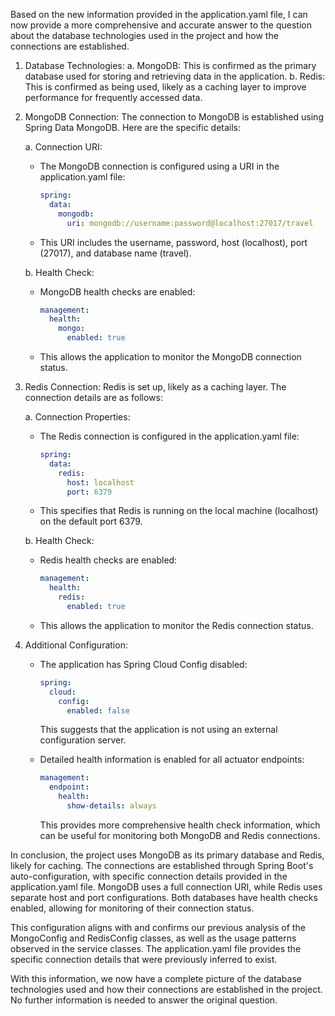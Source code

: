 Based on the new information provided in the application.yaml file, I can now provide a more comprehensive and accurate answer to the question about the database technologies used in the project and how the connections are established.

1. Database Technologies:
   a. MongoDB: This is confirmed as the primary database used for storing and retrieving data in the application.
   b. Redis: This is confirmed as being used, likely as a caching layer to improve performance for frequently accessed data.

2. MongoDB Connection:
   The connection to MongoDB is established using Spring Data MongoDB. Here are the specific details:

   a. Connection URI:
      - The MongoDB connection is configured using a URI in the application.yaml file:
        ```yaml
        spring:
          data:
            mongodb:
              uri: mongodb://username:password@localhost:27017/travel
        ```
      - This URI includes the username, password, host (localhost), port (27017), and database name (travel).

   b. Health Check:
      - MongoDB health checks are enabled:
        ```yaml
        management:
          health:
            mongo:
              enabled: true
        ```
      - This allows the application to monitor the MongoDB connection status.

3. Redis Connection:
   Redis is set up, likely as a caching layer. The connection details are as follows:

   a. Connection Properties:
      - The Redis connection is configured in the application.yaml file:
        ```yaml
        spring:
          data:
            redis:
              host: localhost
              port: 6379
        ```
      - This specifies that Redis is running on the local machine (localhost) on the default port 6379.

   b. Health Check:
      - Redis health checks are enabled:
        ```yaml
        management:
          health:
            redis:
              enabled: true
        ```
      - This allows the application to monitor the Redis connection status.

4. Additional Configuration:
   - The application has Spring Cloud Config disabled:
     ```yaml
     spring:
       cloud:
         config:
           enabled: false
     ```
     This suggests that the application is not using an external configuration server.

   - Detailed health information is enabled for all actuator endpoints:
     ```yaml
     management:
       endpoint:
         health:
           show-details: always
     ```
     This provides more comprehensive health check information, which can be useful for monitoring both MongoDB and Redis connections.

In conclusion, the project uses MongoDB as its primary database and Redis, likely for caching. The connections are established through Spring Boot's auto-configuration, with specific connection details provided in the application.yaml file. MongoDB uses a full connection URI, while Redis uses separate host and port configurations. Both databases have health checks enabled, allowing for monitoring of their connection status.

This configuration aligns with and confirms our previous analysis of the MongoConfig and RedisConfig classes, as well as the usage patterns observed in the service classes. The application.yaml file provides the specific connection details that were previously inferred to exist.

With this information, we now have a complete picture of the database technologies used and how their connections are established in the project. No further information is needed to answer the original question.